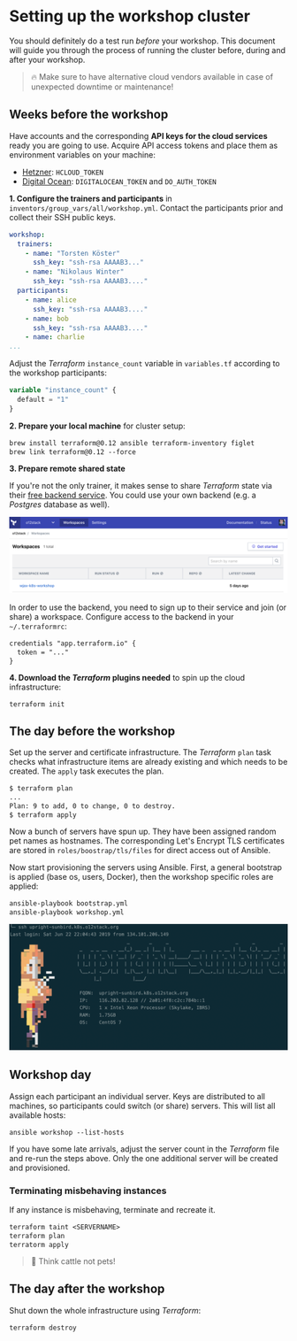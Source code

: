 # Setting up the workshop cluster

You should definitely do a test run *before* your workshop. This document
will guide you through the process of running the cluster before, during
and after your workshop.

> 🔥 Make sure to have alternative cloud vendors available in case 
> of unexpected downtime or maintenance!

## Weeks before the workshop

Have accounts and the corresponding __API keys for the cloud services__ ready
you are going to use. Acquire API access tokens and place them as environment
variables on your machine:

* [Hetzner](https://accounts.hetzner.com): `HCLOUD_TOKEN`
* [Digital Ocean](https://cloud.digitalocean.com/): `DIGITALOCEAN_TOKEN` and `DO_AUTH_TOKEN`

__1. Configure the trainers and participants__ in `inventors/group_vars/all/workshop.yml`. Contact the participants prior and collect their SSH  public keys.

```yaml
workshop:
  trainers:
    - name: "Torsten Köster"
      ssh_key: "ssh-rsa AAAAB3..."
    - name: "Nikolaus Winter"
      ssh_key: "ssh-rsa AAAAB3...."
  participants:
    - name: alice
      ssh_key: "ssh-rsa AAAAB3...."
    - name: bob
      ssh_key: "ssh-rsa AAAAB3...."
    - name: charlie
...
```
Adjust the _Terraform_ `instance_count` variable in `variables.tf` according to the workshop participants:

```terraform
variable "instance_count" {
  default = "1"
}
```

__2. Prepare your local machine__ for cluster setup:

```
brew install terraform@0.12 ansible terraform-inventory figlet
brew link terraform@0.12 --force
```

__3. Prepare remote shared state__

If you're not the only trainer, it makes sense to share _Terraform_ state via their [free backend
service](https://app.terraform.io). You could use your own backend (e.g. a _Postgres_ database as well). 

![alt](terraform_backend.png)

In order to use the backend, you need to sign up to their service and join (or share) a workspace. Configure access to the backend in your `~/.terraformrc`:

````
credentials "app.terraform.io" {
  token = "..."
}
````

__4. Download the _Terraform_ plugins needed__ to spin up the cloud infrastructure:

    terraform init

## The day before the workshop

Set up the server and certificate infrastructure. The _Terraform_ `plan` task checks what infrastructure items are already existing and which needs to be created. The `apply` task executes the plan.

```
$ terraform plan
...
Plan: 9 to add, 0 to change, 0 to destroy.
$ terraform apply
```

Now a bunch of servers have spun up. They have been assigned random pet names as
hostnames. The corresponding Let's Encrypt TLS certificates are stored in 
`roles/boostrap/tls/files` for direct access out of Ansible. 

Now start provisioning the servers using Ansible. First, a general bootstrap
is applied (base os, users, Docker), then the workshop specific roles are applied:

```
ansible-playbook bootstrap.yml
ansible-playbook workshop.yml
```

![alt](workshop-login.png)

## Workshop day

Assign each participant an individual server. Keys are distributed to all machines, so participants could switch (or share) servers. This will list all available hosts:

    ansible workshop --list-hosts

If you have some late arrivals, adjust the server count in the _Terraform_ file and re-run the steps above. Only the one additional server will be created and provisioned.

### Terminating misbehaving instances

If any instance is misbehaving, terminate and recreate it.

````
terraform taint <SERVERNAME>
terraform plan
terratorm apply
````

> 🐄 Think cattle not pets!

## The day after the workshop

Shut down the whole infrastructure using _Terraform_:

```
terraform destroy
```
